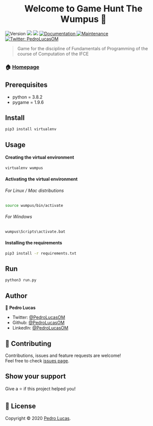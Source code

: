 <h1 align="center">Welcome to Game Hunt The Wumpus 👋</h1>
<p>
  <img alt="Version" src="https://img.shields.io/badge/version-1.0.0-blue.svg?cacheSeconds=2592000" />
  <img src="https://img.shields.io/badge/python-3.8.2-blue.svg" />
  <img src="https://img.shields.io/badge/pygame-1.9.6-blue.svg" />
  <a href="https://github.com/PedroLucasOM/GameHuntTheWumpus#readme" target="_blank">
    <img alt="Documentation" src="https://img.shields.io/badge/documentation-yes-green.svg" />
  </a>
  <a href="https://github.com/kefranabg/readme-md-generator/graphs/commit-activity" target="_blank">
    <img alt="Maintenance" src="https://img.shields.io/badge/maintained-yes-green.svg" />
  </a>
  <a href="https://twitter.com/PedroLucasOM" target="_blank">
    <img alt="Twitter: PedroLucasOM" src="https://img.shields.io/twitter/follow/PedroLucasOM.svg?style=social" />
  </a>
</p>

> Game for the discipline of Fundamentals of Programming of the course of Computation of the IFCE

### 🏠 [Homepage](https://github.com/PedroLucasOM/GameHuntTheWumpus)

## Prerequisites

- python = 3.8.2
- pygame = 1.9.6

## Install

```sh
pip3 install virtualenv
```

## Usage

#### Creating the virtual environment

```sh
virtualenv wumpus
```

#### Activating the virtual environment

###### For Linux / Mac distributions

```sh
source wumpus/bin/activate
```

###### For Windows

```sh
wumpus\Scripts\activate.bat
```

#### Installing the requirements

```sh
pip3 install -r requirements.txt
```

## Run

```sh
python3 run.py
```

## Author

👤 **Pedro Lucas**

* Twitter: [@PedroLucasOM](https://twitter.com/PedroLucasOM)
* Github: [@PedroLucasOM](https://github.com/PedroLucasOM)
* LinkedIn: [@PedroLucasOM](https://linkedin.com/in/PedroLucasOM)

## 🤝 Contributing

Contributions, issues and feature requests are welcome!<br />Feel free to check [issues page](https://github.com/PedroLucasOM/GameHuntTheWumpus/issues). 

## Show your support

Give a ⭐️ if this project helped you!

## 📝 License

Copyright © 2020 [Pedro Lucas](https://github.com/PedroLucasOM).<br />
